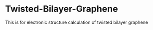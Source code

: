 # Twisted-Bilayer-Graphene
This is for electronic structure calculation of twisted bilayer graphene
